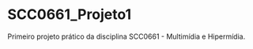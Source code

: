 SCC0661_Projeto1
================

Primeiro projeto prático da disciplina SCC0661 - Multimídia e Hipermídia.
